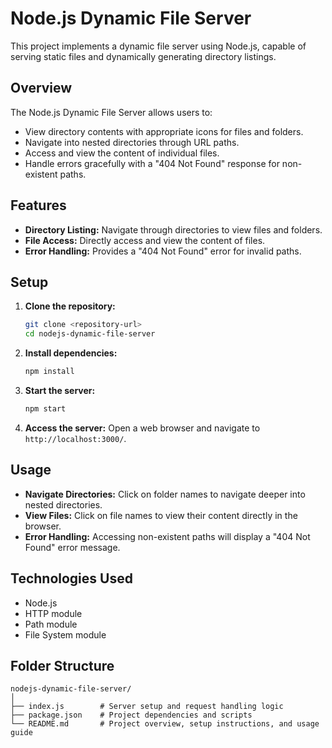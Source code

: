 # Node.js Dynamic File Server

This project implements a dynamic file server using Node.js, capable of serving static files and dynamically generating directory listings.

## Overview

The Node.js Dynamic File Server allows users to:

- View directory contents with appropriate icons for files and folders.
- Navigate into nested directories through URL paths.
- Access and view the content of individual files.
- Handle errors gracefully with a "404 Not Found" response for non-existent paths.

## Features

- **Directory Listing:** Navigate through directories to view files and folders.
- **File Access:** Directly access and view the content of files.
- **Error Handling:** Provides a "404 Not Found" error for invalid paths.

## Setup

1. **Clone the repository:**
   ```bash
   git clone <repository-url>
   cd nodejs-dynamic-file-server
   ```

2. **Install dependencies:**
   ```bash
   npm install
   ```

3. **Start the server:**
   ```bash
   npm start
   ```

4. **Access the server:**
   Open a web browser and navigate to `http://localhost:3000/`.

## Usage

- **Navigate Directories:** Click on folder names to navigate deeper into nested directories.
- **View Files:** Click on file names to view their content directly in the browser.
- **Error Handling:** Accessing non-existent paths will display a "404 Not Found" error message.

## Technologies Used

- Node.js
- HTTP module
- Path module
- File System module

## Folder Structure

```
nodejs-dynamic-file-server/
│
├── index.js        # Server setup and request handling logic
├── package.json    # Project dependencies and scripts
└── README.md       # Project overview, setup instructions, and usage guide

